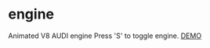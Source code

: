 # engine
Animated V8 AUDI engine
Press 'S' to toggle engine.
<a href="http://www.gdart.be/gtr/v8.html">DEMO</a>
